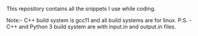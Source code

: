 This repository contains all the snippets I use while coding.

Note:- C++  build system is gcc11 and all build systems are for linux.
P.S. - C++ and Python 3 build system are with input.in and output.in files.
